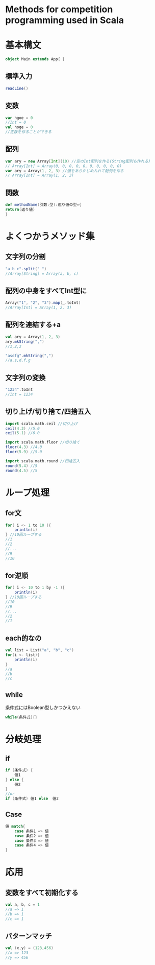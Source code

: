 # Methods for competition programming used in Scala

# 基本構文

~~~scala
object Main extends App{ }
~~~

## 標準入力

~~~scala
readLine()
~~~

## 変数

~~~scala
var hgoe = 0
//Int = 0
val hoge = 0
//定数を作ることができる
~~~~~

## 配列

~~~scala
var ary = new Array[Int](10) //空のInt配列を作る(String配列も作れる)
// Array[Int] = Array(0, 0, 0, 0, 0, 0, 0, 0, 0, 0)
var ary = Array(1, 2, 3) //値をあらかじめ入れて配列を作る
// Array[Int] = Array(1, 2, 3)
~~~

## 関数

~~~scala
def methodName(引数:型):返り値の型={
return(返り値)
}
~~~

# よくつかうメソッド集

## 文字列の分割

~~~scala
"a b c".split(" ")
//Array[String] = Array(a, b, c)
~~~

## 配列の中身をすべてInt型に

~~~scala
Array("1", "2", "3").map(_.toInt)
//Array[Int] = Array(1, 2, 3)
~~~

## 配列を連結する+a

~~~scala
val ary = Array(1, 2, 3)
ary.mkString(",")
//1,2,3

"asdfg".mkString(",")
//a,s,d,f,g
~~~

## 文字列の変換

~~~scala
"1234".toInt
//Int = 1234
~~~

## 切り上げ/切り捨て/四捨五入

~~~scala
import scala.math.ceil //切り上げ
ceil(4.3) //5.0
ceil(5.1) //6.0

import scala.math.floor //切り捨て
floor(4.3) //4.0
floor(5.9) //5.0

import scala.math.round //四捨五入
round(5.4) //5
round(4.5) //5
~~~

# ループ処理

## for文

~~~scala
for( i <- 1 to 10 ){
    println(i)
} //10回ループする
//1
//2
//...
//9
//10
~~~

## for逆順
~~~scala
for( i <- 10 to 1 by -1 ){
    println(i)
} //10回ループする
//10
//9
//...
//2
//1
~~~

## each的なの

~~~scala
val list = List("a", "b", "c")
for(i <- list){
    println(i)
}
//a
//b
//c
~~~

## while
条件式にはBoolean型しかつかえない

~~~scala
while(条件式){}
~~~


# 分岐処理

## if

~~~scala
if (条件式) {
    値1 
} else {
    値2
}
//or 
if (条件式) 値1 else  値2
~~~

## Case

~~~scala
値 match{
    case 条件1 => 値 
    case 条件2 => 値 
    case 条件3 => 値 
    case 条件4 => 値 
}
~~~

# 応用

## 変数をすべて初期化する

~~~scala
val a, b, c = 1
//a => 1
//b => 1
//c => 1
~~~

## パターンマッチ

~~~scala
val (x,y) = (123,456)
//x => 123
//y => 456
~~~
